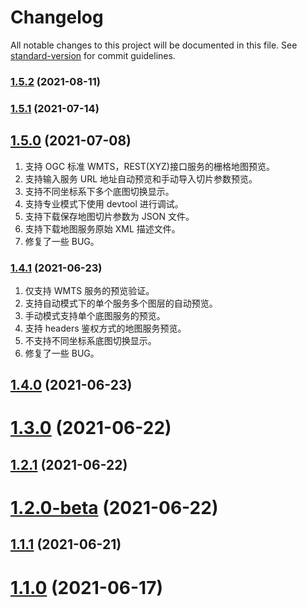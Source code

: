 # Changelog

All notable changes to this project will be documented in this file. See [standard-version](https://github.com/conventional-changelog/standard-version) for commit guidelines.

### [1.5.2](https://github.com/BK201c/map-tools/compare/v1.5.1...v1.5.2) (2021-08-11)

### [1.5.1](https://github.com/BK201c/map-tools/compare/v1.5.0-beta...v1.5.1) (2021-07-14)

## [1.5.0](https://github.com/BK201c/map-tools/compare/v1.4.1...v1.5.0) (2021-07-08)

1. 支持 OGC 标准 WMTS，REST(XYZ)接口服务的栅格地图预览。
2. 支持输入服务 URL 地址自动预览和手动导入切片参数预览。
3. 支持不同坐标系下多个底图切换显示。
4. 支持专业模式下使用 devtool 进行调试。
5. 支持下载保存地图切片参数为 JSON 文件。
6. 支持下载地图服务原始 XML 描述文件。
7. 修复了一些 BUG。

### [1.4.1](https://github.com/BK201c/map-tools/compare/v1.3.0...v1.4.1) (2021-06-23)

1. 仅支持 WMTS 服务的预览验证。
2. 支持自动模式下的单个服务多个图层的自动预览。
3. 手动模式支持单个底图服务的预览。
4. 支持 headers 鉴权方式的地图服务预览。
5. 不支持不同坐标系底图切换显示。
6. 修复了一些 BUG。

## [1.4.0](https://github.com/BK201c/map-tools/compare/v1.3.0...v1.4.0) (2021-06-23)

# [1.3.0](https://github.com/BK201c/map-tools/compare/v1.2.1...v1.3.0) (2021-06-22)

## [1.2.1](https://github.com/BK201c/map-tools/compare/v1.2.0-beta...v1.2.1) (2021-06-22)

# [1.2.0-beta](https://github.com/BK201c/map-tools/compare/v1.1.1...v1.2.0-beta) (2021-06-22)

## [1.1.1](https://github.com/BK201c/map-tools/compare/v1.1.0...v1.1.1) (2021-06-21)

# [1.1.0](https://github.com/BK201c/map-tools/compare/v1.0.0...v1.1.0) (2021-06-17)
